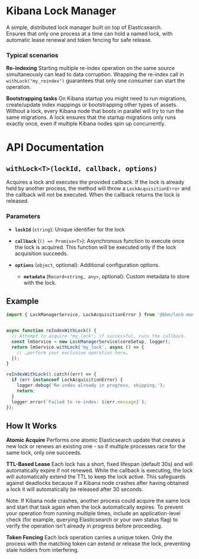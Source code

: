 # Kibana Lock Manager

A simple, distributed lock manager built on top of Elasticsearch.  
Ensures that only one process at a time can hold a named lock, with automatic lease renewal and token fencing for safe release.

### Typical scenarios

**Re-indexing**
Starting multiple re-index operation on the same source simultaneously can lead to data corruption. Wrapping the re-index call in `withLock("my_reindex")` guarantees that only one consumer can start the operation.

**Bootstrapping tasks**
On Kibana startup you might need to run migrations, create/update index mappings or bootstrapping other types of assets. Without a lock, every Kibana node that boots in parallel will try to run the same migrations. A lock ensures that the startup migrations only runs exactly once, even if multiple Kibana nodes spin up concurrently.
  
# API Documentation

## `withLock<T>(lockId, callback, options)`

Acquires a lock and executes the provided callback. If the lock is already held by another process, the method will throw a `LockAcquisitionError` and the callback will not be executed. When the callback returns the lock is released.

### Parameters

- **`lockId`** (`string`): Unique identifier for the lock

- **`callback`** (`() => Promise<T>`): Asynchronous function to execute once the lock is acquired. This function will be executed only if the lock acquisition succeeds.

- **`options`** (`object`, optional): Additional configuration options.
  - **`metadata`** (`Record<string, any>`, optional): Custom metadata to store with the lock. 

## Example

```ts
import { LockManagerService, LockAcquisitionError } from '@kbn/lock-manager';


async function reIndexWithLock() {
  // Attempt to acquire "my_lock"; if successful, runs the callback.
  const lmService = new LockManagerService(coreSetup, logger);
  return lmService.withLock('my_lock', async () => {
    // …perform your exclusive operation here…
  });
}

reIndexWithLock().catch((err) => {
  if (err instanceof LockAcquisitionError) {
    logger.debug('Re-index already in progress, skipping.');
    return;
  }
  logger.error(`Failed to re-index: ${err.message}`);
});
```

## How It Works
**Atomic Acquire**
Performs one atomic Elasticsearch update that creates a new lock or renews an existing one - so if multiple processes race for the same lock, only one succeeds.

**TTL-Based Lease**
Each lock has a short, fixed lifespan (default 30s) and will automatically expire if not renewed. While the callback is executing, the lock will automatically extend the TTL to keep the lock active. This safeguards against deadlocks because if a Kibana node crashes after having obtained a lock it will automatically be released after 30 seconds.

Note: If Kibana node crashes, another process could acquire the same lock and start that task again when the lock automatically expires. To prevent your operation from running multiple times, include an application-level check (for example, querying Elasticsearch or your own status flag) to verify the operation isn’t already in progress before proceeding.

**Token Fencing**
Each lock operation carries a unique token. Only the process with the matching token can extend or release the lock, preventing stale holders from interfering.
